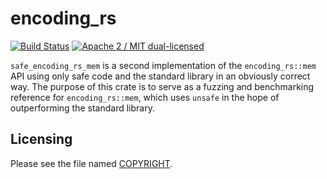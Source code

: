 # encoding_rs

[![Build Status](https://travis-ci.org/hsivonen/safe_encoding_rs_mem.svg?branch=master)](https://travis-ci.org/hsivonen/safe_encoding_rs_mem)
[![Apache 2 / MIT dual-licensed](https://img.shields.io/badge/license-Apache%202%20%2F%20MIT-blue.svg)](https://github.com/hsivonen/safe_encoding_rs_mem/blob/master/COPYRIGHT)

`safe_encoding_rs_mem` is a second implementation of the `encoding_rs::mem`
API using only safe code and the standard library in an obviously correct
way. The purpose of this crate is to serve as a fuzzing and benchmarking
reference for `encoding_rs::mem`, which uses `unsafe` in the hope of
outperforming the standard library.

## Licensing

Please see the file named
[COPYRIGHT](https://github.com/hsivonen/encoding_rs/blob/master/COPYRIGHT).
